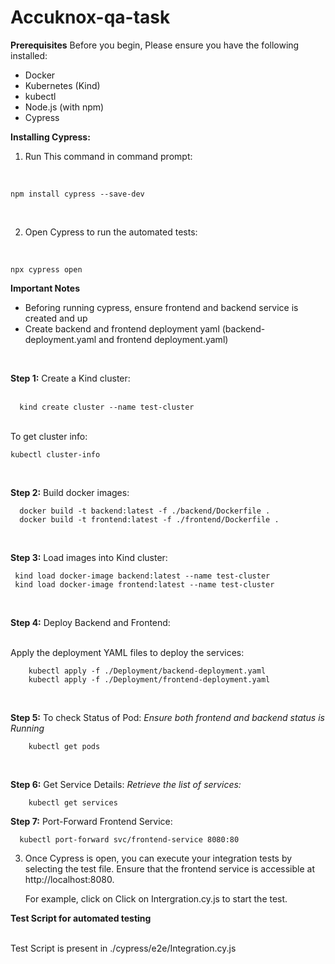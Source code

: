 # Accuknox-qa-task

**Prerequisites**
Before you begin, Please ensure you have the following installed:

- Docker
- Kubernetes (Kind)
- kubectl
- Node.js (with npm)
- Cypress

**Installing Cypress:**

1. Run This command in command prompt: 
<br />
    
    npm install cypress --save-dev 
<br/>

2. Open Cypress to run the automated tests: 
<br />
  
    npx cypress open


**Important Notes**

- Beforing running cypress, ensure frontend and backend service is created and up 
- Create backend and frontend deployment yaml (backend-deployment.yaml and frontend deployment.yaml)
<br/>

 **Step 1:** Create a Kind cluster:  
 <br />
      
      kind create cluster --name test-cluster
<br />
    To get cluster info: 
<br/>
    
    kubectl cluster-info
<br/>

**Step 2:**  Build docker images: 
    <br/> 
      
      docker build -t backend:latest -f ./backend/Dockerfile . 
      docker build -t frontend:latest -f ./frontend/Dockerfile .
<br/>

**Step 3:** Load images into Kind cluster:
      <br />
  
     kind load docker-image backend:latest --name test-cluster
     kind load docker-image frontend:latest --name test-cluster
<br/>

**Step 4:** Deploy Backend and Frontend:

  <br/>
      Apply the deployment YAML files to deploy the services:
       <br/>

        kubectl apply -f ./Deployment/backend-deployment.yaml
        kubectl apply -f ./Deployment/frontend-deployment.yaml
<br/>

**Step 5:** To check Status of Pod:
     *Ensure both frontend and backend status is Running*
     <br/>

        kubectl get pods  
<br/>

**Step 6:** Get Service Details: 
      *Retrieve the list of services:*
      <br/>

        kubectl get services
  
**Step 7:** Port-Forward Frontend Service:
<br />

      kubectl port-forward svc/frontend-service 8080:80

3. Once Cypress is open, you can execute your integration tests by selecting the test file. Ensure that the frontend service is accessible at http://localhost:8080.

	For example, click on Click on Intergration.cy.js to start the test.

**Test Script for automated testing**

<br />
  Test Script is present in ./cypress/e2e/Integration.cy.js 
